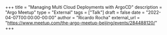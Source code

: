 +++
title = "Managing Multi Cloud Deployments with ArgoCD"
description = "Argo Meetup"
type = "External"
tags = ["Talk"]
draft = false
date = "2022-04-07T00:00:00-00:00"
author = "Ricardo Rocha"
external_url = "https://www.meetup.com/the-argo-meetup-beijing/events/284488120/"
+++
